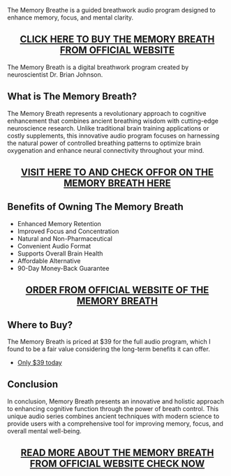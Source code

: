 <p>The Memory Breathe is a guided breathwork audio program designed to enhance memory, focus, and mental clarity.</p>
<h2 style="text-align: center;"><a href="https://sale365day.com/order-memory-breath">CLICK HERE TO BUY THE MEMORY BREATH FROM OFFICIAL WEBSITE</a></h2>
<p>The Memory Breath is a digital breathwork program created by neuroscientist Dr. Brian Johnson.</p>
<h2 style="text-align: left;">What is The Memory Breath?</h2>
<p style="text-align: left;">The Memory Breath represents a revolutionary approach to cognitive enhancement that combines ancient breathing wisdom with cutting-edge neuroscience research. Unlike traditional brain training applications or costly supplements, this innovative audio program focuses on harnessing the natural power of controlled breathing patterns to optimize brain oxygenation and enhance neural connectivity throughout your mind.</p>
<h2 style="text-align: center;"><a href="https://sale365day.com/order-memory-breath">VISIT HERE TO AND CHECK OFFOR ON THE MEMORY BREATH HERE</a></h2>
<h2 style="text-align: left;">Benefits of Owning The Memory Breath</h2>
<ul>
<li>Enhanced Memory Retention</li>
<li>Improved Focus and Concentration</li>
<li>Natural and Non-Pharmaceutical</li>
<li>Convenient Audio Format</li>
<li>Supports Overall Brain Health</li>
<li>Affordable Alternative</li>
<li>90-Day Money-Back Guarantee</li>
</ul>
<h2 style="text-align: center;"><a href="https://sale365day.com/order-memory-breath">ORDER FROM OFFICIAL WEBSITE OF THE MEMORY BREATH</a></h2>
<h2 style="text-align: left;">Where to Buy?</h2>
<p style="text-align: left;">The Memory Breath is priced at $39 for the full audio program, which I found to be a fair value considering the long-term benefits it can offer.</p>
<ul style="text-align: left;">
<li><a href="https://sale365day.com/order-memory-breath">Only $39 today</a></li>
</ul>
<h2 style="text-align: left;">Conclusion</h2>
<p style="text-align: left;">In conclusion, Memory Breath presents an innovative and holistic approach to enhancing cognitive function through the power of breath control. This unique audio series combines ancient techniques with modern science to provide users with a comprehensive tool for improving memory, focus, and overall mental well-being.</p>
<h2 style="text-align: center;"><a href="https://sale365day.com/order-memory-breath">READ MORE ABOUT THE MEMORY BREATH FROM OFFICIAL WEBSITE CHECK NOW</a></h2>
